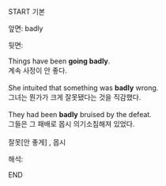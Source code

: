 START
기본

앞면:
badly


뒷면:
<div><div>Things have been <b>going badly</b>. </div><div>계속 사정이 안 좋다.</div></div><div><br></div><div><div>She intuited that something was <strong>badly</strong> wrong. </div><div><div>그녀는 뭔가가 크게 잘못됐다는 것을 직감했다.</div></div></div><div><br></div><div><div>They had been <strong>badly</strong> bruised by the defeat. </div><div><div>그들은 그 패배로 몹시 의기소침해져 있었다.</div></div></div><div><br></div><div>잘못[안 좋게] , 몹시</div>


해석:
<!--ID: 1746614453475-->
END